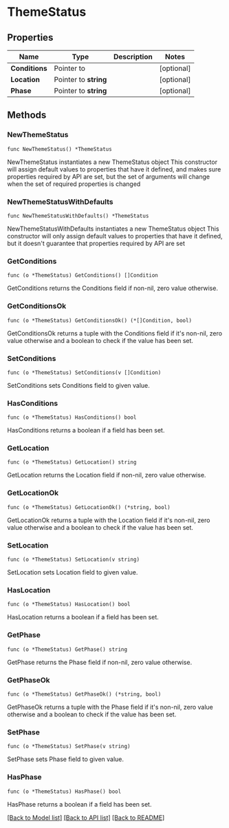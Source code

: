 # ThemeStatus

## Properties

Name | Type | Description | Notes
------------ | ------------- | ------------- | -------------
**Conditions** | Pointer to  |  | [optional] 
**Location** | Pointer to **string** |  | [optional] 
**Phase** | Pointer to **string** |  | [optional] 

## Methods

### NewThemeStatus

`func NewThemeStatus() *ThemeStatus`

NewThemeStatus instantiates a new ThemeStatus object
This constructor will assign default values to properties that have it defined,
and makes sure properties required by API are set, but the set of arguments
will change when the set of required properties is changed

### NewThemeStatusWithDefaults

`func NewThemeStatusWithDefaults() *ThemeStatus`

NewThemeStatusWithDefaults instantiates a new ThemeStatus object
This constructor will only assign default values to properties that have it defined,
but it doesn't guarantee that properties required by API are set

### GetConditions

`func (o *ThemeStatus) GetConditions() []Condition`

GetConditions returns the Conditions field if non-nil, zero value otherwise.

### GetConditionsOk

`func (o *ThemeStatus) GetConditionsOk() (*[]Condition, bool)`

GetConditionsOk returns a tuple with the Conditions field if it's non-nil, zero value otherwise
and a boolean to check if the value has been set.

### SetConditions

`func (o *ThemeStatus) SetConditions(v []Condition)`

SetConditions sets Conditions field to given value.

### HasConditions

`func (o *ThemeStatus) HasConditions() bool`

HasConditions returns a boolean if a field has been set.

### GetLocation

`func (o *ThemeStatus) GetLocation() string`

GetLocation returns the Location field if non-nil, zero value otherwise.

### GetLocationOk

`func (o *ThemeStatus) GetLocationOk() (*string, bool)`

GetLocationOk returns a tuple with the Location field if it's non-nil, zero value otherwise
and a boolean to check if the value has been set.

### SetLocation

`func (o *ThemeStatus) SetLocation(v string)`

SetLocation sets Location field to given value.

### HasLocation

`func (o *ThemeStatus) HasLocation() bool`

HasLocation returns a boolean if a field has been set.

### GetPhase

`func (o *ThemeStatus) GetPhase() string`

GetPhase returns the Phase field if non-nil, zero value otherwise.

### GetPhaseOk

`func (o *ThemeStatus) GetPhaseOk() (*string, bool)`

GetPhaseOk returns a tuple with the Phase field if it's non-nil, zero value otherwise
and a boolean to check if the value has been set.

### SetPhase

`func (o *ThemeStatus) SetPhase(v string)`

SetPhase sets Phase field to given value.

### HasPhase

`func (o *ThemeStatus) HasPhase() bool`

HasPhase returns a boolean if a field has been set.


[[Back to Model list]](../README.md#documentation-for-models) [[Back to API list]](../README.md#documentation-for-api-endpoints) [[Back to README]](../README.md)


